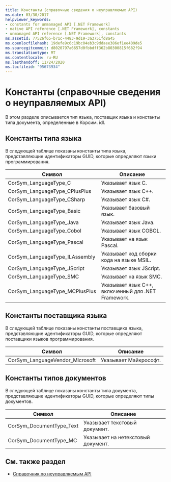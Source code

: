 ```yaml
---
title: Константы (справочные сведения о неуправляемых API)
ms.date: 03/30/2017
helpviewer_keywords:
- constants for unmanaged API [.NET Framework]
- native API reference [.NET Framework], constants
- unmanaged API reference [.NET Framework], constants
ms.assetid: 77526f65-b71c-4483-9d19-3a3751fd8a45
ms.openlocfilehash: 19defe9c6c19bc04eb3c9ddaee386ef1ee409de5
ms.sourcegitcommit: d8020797a6657d0fbbdff362b80300815f682f94
ms.translationtype: MT
ms.contentlocale: ru-RU
ms.lasthandoff: 11/24/2020
ms.locfileid: "95673934"
---
```

# <a name="constants-unmanaged-api-reference"></a>Константы (справочные сведения о неуправляемых API)

В этом разделе описывается тип языка, поставщик языка и константы типа документа, определенные в Корсим. idl.  
  
## <a name="language-type-constants"></a>Константы типа языка  

 В следующей таблице показаны константы типа языка, представляющие идентификаторы GUID, которые определяют языки программирования.  
  
|Символ|Описание|  
|------------|-----------------|  
|CorSym_LanguageType_C|Указывает язык C.|  
|CorSym_LanguageType_CPlusPlus|Указывает язык C++.|  
|CorSym_LanguageType_CSharp|Указывает язык C#.|  
|CorSym_LanguageType_Basic|Указывает базовый язык.|  
|CorSym_LanguageType_Java|Указывает язык Java.|  
|CorSym_LanguageType_Cobol|Указывает язык COBOL.|  
|CorSym_LanguageType_Pascal|Указывает на язык Pascal.|  
|CorSym_LanguageType_ILAssembly|Указывает код сборки кода на языке MSIL.|  
|CorSym_LanguageType_JScript|Указывает язык JScript.|  
|CorSym_LanguageType_SMC|Указывает на язык SMC.|  
|CorSym_LanguageType_MCPlusPlus|Указывает язык C++, включенный для .NET Framework.|  
  
## <a name="language-vendor-constants"></a>Константы поставщика языка  

 В следующей таблице показаны константы поставщика языка, представляющие идентификаторы GUID, которые определяют поставщики языков программирования.  
  
|Символ|Описание|  
|------------|-----------------|  
|CorSym_LanguageVendor_Microsoft|Указывает Майкрософт.|  
  
## <a name="document-type-constants"></a>Константы типов документов  

 В следующей таблице показаны константы типа документа, представляющие идентификаторы GUID, которые определяют типы документов.  
  
|Символ|Описание|  
|------------|-----------------|  
|CorSym_DocumentType_Text|Указывает текстовый документ.|  
|CorSym_DocumentType_MC|Указывает на нетекстовый документ.|  
  
## <a name="see-also"></a>См. также раздел

- [Справочник по неуправляемым API](index.md)
